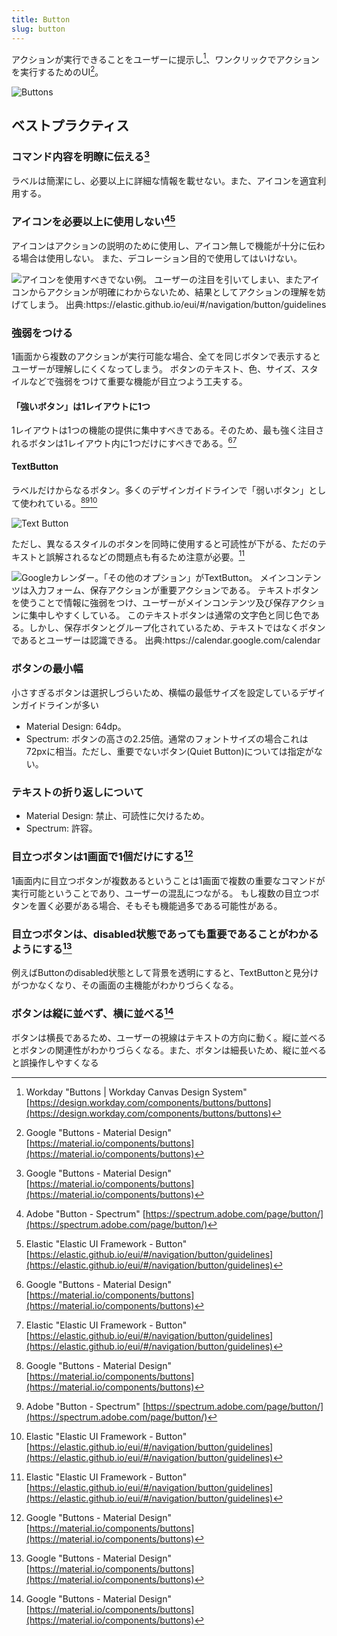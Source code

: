 ```yaml
---
title: Button
slug: button
---
```


アクションが実行できることをユーザーに提示し[^workday_canvas]、ワンクリックでアクションを実行するためのUI[^material_design]。

![Buttons](sample:/samples/component/button/buttons)

## ベストプラクティス

### コマンド内容を明瞭に伝える[^material_design]

ラベルは簡潔にし、必要以上に詳細な情報を載せない。また、アイコンを適宜利用する。

### アイコンを必要以上に使用しない[^spectrum][^elastic_ui]

アイコンはアクションの説明のために使用し、アイコン無しで機能が十分に伝わる場合は使用しない。
また、デコレーション目的で使用してはいけない。

![](/component/button/button-elastic_ui-bad_icon_usage.png "
    アイコンを使用すべきでない例。
    ユーザーの注目を引いてしまい、またアイコンからアクションが明確にわからないため、結果としてアクションの理解を妨げてしまう。
    出典:https://elastic.github.io/eui/#/navigation/button/guidelines
")

### 強弱をつける

1画面から複数のアクションが実行可能な場合、全てを同じボタンで表示するとユーザーが理解しにくくなってしまう。
ボタンのテキスト、色、サイズ、スタイルなどで強弱をつけて重要な機能が目立つよう工夫する。

#### 「強いボタン」は1レイアウトに1つ

1レイアウトは1つの機能の提供に集中すべきである。そのため、最も強く注目されるボタンは1レイアウト内に1つだけにすべきである。[^material_design][^elastic_ui]

#### TextButton

ラベルだけからなるボタン。多くのデザインガイドラインで「弱いボタン」として使われている。[^material_design][^spectrum][^elastic_ui]

![Text Button](sample:/samples/component/button/textbutton)

ただし、異なるスタイルのボタンを同時に使用すると可読性が下がる、ただのテキストと誤解されるなどの問題点も有るため注意が必要。[^elastic_ui]

![](/component/button/button-google_calendar-text_button.png "
    Googleカレンダー。「その他のオプション」がTextButton。
    メインコンテンツは入力フォーム、保存アクションが重要アクションである。
    テキストボタンを使うことで情報に強弱をつけ、ユーザーがメインコンテンツ及び保存アクションに集中しやすくしている。
    このテキストボタンは通常の文字色と同じ色である。しかし、保存ボタンとグループ化されているため、テキストではなくボタンであるとユーザーは認識できる。
    出典:https://calendar.google.com/calendar
")


### ボタンの最小幅
小さすぎるボタンは選択しづらいため、横幅の最低サイズを設定しているデザインガイドラインが多い
- Material Design: 64dp。
- Spectrum: ボタンの高さの2.25倍。通常のフォントサイズの場合これは72pxに相当。ただし、重要でないボタン(Quiet Button)については指定がない。

### テキストの折り返しについて
- Material Design: 禁止、可読性に欠けるため。
- Spectrum: 許容。

### 目立つボタンは1画面で1個だけにする[^material_design]
1画面内に目立つボタンが複数あるということは1画面で複数の重要なコマンドが実行可能ということであり、ユーザーの混乱につながる。
もし複数の目立つボタンを置く必要がある場合、そもそも機能過多である可能性がある。

### 目立つボタンは、disabled状態であっても重要であることがわかるようにする[^material_design]
例えばButtonのdisabled状態として背景を透明にすると、TextButtonと見分けがつかなくなり、その画面の主機能がわかりづらくなる。

### ボタンは縦に並べず、横に並べる[^material_design]
ボタンは横長であるため、ユーザーの視線はテキストの方向に動く。縦に並べるとボタンの関連性がわかりづらくなる。また、ボタンは細長いため、縦に並べると誤操作しやすくなる

[^material_design]: Google "Buttons - Material Design" [https://material.io/components/buttons](https://material.io/components/buttons)
[^workday_canvas]: Workday "Buttons | Workday Canvas Design System" [https://design.workday.com/components/buttons/buttons](https://design.workday.com/components/buttons/buttons)
[^workday_canvas_textbutton]: Workday "Text Buttons | Workday Canvas Design System" [https://design.workday.com/components/buttons/text-buttons](https://design.workday.com/components/buttons/text-buttons)
[^spectrum]: Adobe "Button - Spectrum" [https://spectrum.adobe.com/page/button/](https://spectrum.adobe.com/page/button/)
[^elastic_ui]:  Elastic "Elastic UI Framework - Button" [https://elastic.github.io/eui/#/navigation/button/guidelines](https://elastic.github.io/eui/#/navigation/button/guidelines)
